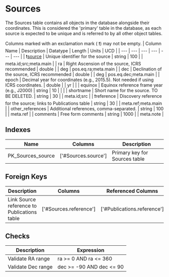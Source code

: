 # Sources
The Sources table contains all objects in the database alongside their coordinates. This is considered the 'primary' table in the database, as each source is expected to be unique and is referred to by all other object tables. 


Columns marked with an exclamation mark ( :exclamation:) may not be empty.
| Column Name | Description | Datatype | Length | Units  | UCD |
| --- | --- | --- | --- | --- | --- |
| :exclamation:<ins>source</ins> | Unique identifier for the source | string | 100 |  | meta.id;src;meta.main  |
| ra | Right Ascension of the source, ICRS recommended | double |  | deg | pos.eq.ra;meta.main  |
| dec | Declination of the source, ICRS recommended | double |  | deg | pos.eq.dec;meta.main  |
| epoch | Decimal year for coordinates (e.g., 2015.5). Not needed if using ICRS coordinates. | double |  | yr |   |
| equinox | Equinox reference frame year (e.g., J2000) | string | 10 |  |   |
| shortname | Short name for the source. TO BE DELETED. | string | 30 |  | meta.id;src  |
| :exclamation:reference | Discovery reference for the source; links to Publications table | string | 30 |  | meta.ref;meta.main  |
| other_references | Additional references, comma-separated. | string | 100 |  | meta.ref  |
| comments | Free form comments | string | 1000 |  | meta.note  |

## Indexes
| Name | Columns | Description |
| --- | --- | --- |
| PK_Sources_source | ['#Sources.source'] | Primary key for Sources table |

## Foreign Keys
| Description | Columns | Referenced Columns |
| --- | --- | --- |
| Link Source reference to Publications table | ['#Sources.reference'] | ['#Publications.reference'] |
## Checks
| Description | Expression |
| --- | --- |
| Validate RA range | ra >= 0 AND ra <= 360 |
| Validate Dec range | dec >= -90 AND dec <= 90 |

